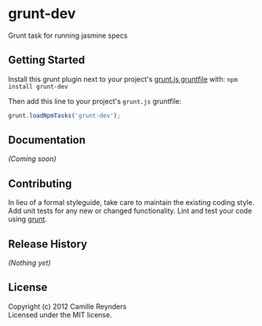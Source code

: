 # grunt-dev

Grunt task for running jasmine specs

## Getting Started
Install this grunt plugin next to your project's [grunt.js gruntfile][getting_started] with: `npm install grunt-dev`

Then add this line to your project's `grunt.js` gruntfile:

```javascript
grunt.loadNpmTasks('grunt-dev');
```

[grunt]: https://github.com/cowboy/grunt
[getting_started]: https://github.com/cowboy/grunt/blob/master/docs/getting_started.md

## Documentation
_(Coming soon)_

## Contributing
In lieu of a formal styleguide, take care to maintain the existing coding style. Add unit tests for any new or changed functionality. Lint and test your code using [grunt][grunt].

## Release History
_(Nothing yet)_

## License
Copyright (c) 2012 Camille Reynders  
Licensed under the MIT license.
